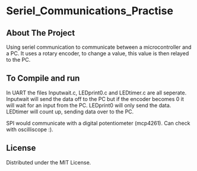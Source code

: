# Seriel_Communications_Practise

<!-- ABOUT THE PROJECT -->
## About The Project

Using seriel communication to communicate between a microcontroller and a PC. It uses a rotary encoder, to change a value, this value is then relayed to the PC.

<!-- GETTING STARTED -->
## To Compile and run

In UART the files Inputwait.c, LEDprint0.c and LEDtimer.c are all seperate.
Inputwait will send the data off to the PC but if the encoder becomes 0 it will wait for an input from the PC.
LEDprint0 will only send the data.
LEDtimer will count up, sending data over to the PC.

SPI would communicate with a digital potentiometer (mcp4261). Can check with oscilliscope :).

<!-- LICENSE -->
## License

Distributed under the MIT License.

